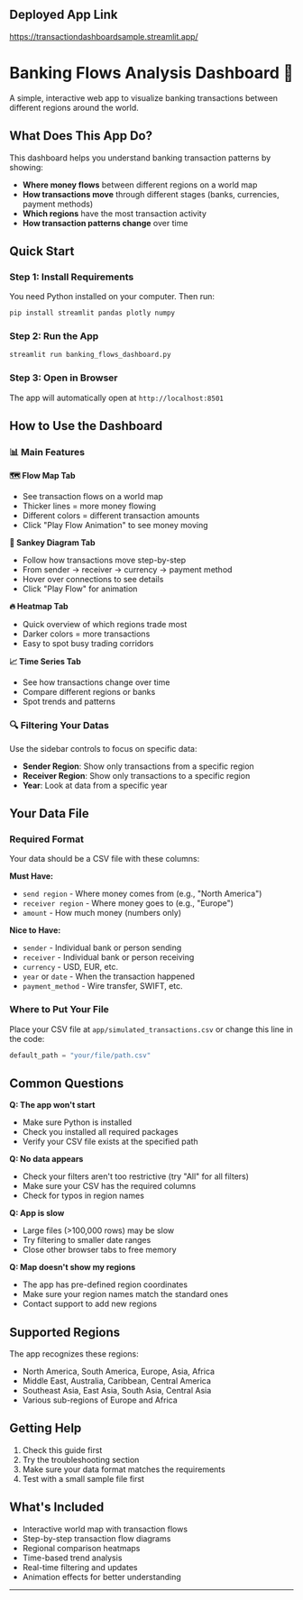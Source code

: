
## Deployed App Link

https://transactiondashboardsample.streamlit.app/

# Banking Flows Analysis Dashboard 🏦

A simple, interactive web app to visualize banking transactions between different regions around the world.

## What Does This App Do?

This dashboard helps you understand banking transaction patterns by showing:
- **Where money flows** between different regions on a world map
- **How transactions move** through different stages (banks, currencies, payment methods)
- **Which regions** have the most transaction activity
- **How transaction patterns change** over time

## Quick Start

### Step 1: Install Requirements
You need Python installed on your computer. Then run:
```bash
pip install streamlit pandas plotly numpy
```

### Step 2: Run the App
```bash
streamlit run banking_flows_dashboard.py
```

### Step 3: Open in Browser
The app will automatically open at `http://localhost:8501`

## How to Use the Dashboard

### 📊 Main Features

**🗺️ Flow Map Tab**
- See transaction flows on a world map
- Thicker lines = more money flowing
- Different colors = different transaction amounts
- Click "Play Flow Animation" to see money moving

**🔄 Sankey Diagram Tab**
- Follow how transactions move step-by-step
- From sender → receiver → currency → payment method
- Hover over connections to see details
- Click "Play Flow" for animation

**🔥 Heatmap Tab**
- Quick overview of which regions trade most
- Darker colors = more transactions
- Easy to spot busy trading corridors

**📈 Time Series Tab**
- See how transactions change over time
- Compare different regions or banks
- Spot trends and patterns

### 🔍 Filtering Your Datas

Use the sidebar controls to focus on specific data:
- **Sender Region**: Show only transactions from a specific region
- **Receiver Region**: Show only transactions to a specific region  
- **Year**: Look at data from a specific year

## Your Data File

### Required Format
Your data should be a CSV file with these columns:

**Must Have:**
- `send region` - Where money comes from (e.g., "North America")
- `receiver region` - Where money goes to (e.g., "Europe")
- `amount` - How much money (numbers only)

**Nice to Have:**
- `sender` - Individual bank or person sending
- `receiver` - Individual bank or person receiving
- `currency` - USD, EUR, etc.
- `year` or `date` - When the transaction happened
- `payment_method` - Wire transfer, SWIFT, etc.

### Where to Put Your File
Place your CSV file at `app/simulated_transactions.csv` or change this line in the code:
```python
default_path = "your/file/path.csv"
```

## Common Questions

**Q: The app won't start**
- Make sure Python is installed
- Check you installed all required packages
- Verify your CSV file exists at the specified path

**Q: No data appears**
- Check your filters aren't too restrictive (try "All" for all filters)
- Make sure your CSV has the required columns
- Check for typos in region names

**Q: App is slow**
- Large files (>100,000 rows) may be slow
- Try filtering to smaller date ranges
- Close other browser tabs to free memory

**Q: Map doesn't show my regions**
- The app has pre-defined region coordinates
- Make sure your region names match the standard ones
- Contact support to add new regions

## Supported Regions

The app recognizes these regions:
- North America, South America, Europe, Asia, Africa
- Middle East, Australia, Caribbean, Central America
- Southeast Asia, East Asia, South Asia, Central Asia
- Various sub-regions of Europe and Africa

## Getting Help

1. Check this guide first
2. Try the troubleshooting section
3. Make sure your data format matches the requirements
4. Test with a small sample file first

## What's Included

- Interactive world map with transaction flows
- Step-by-step transaction flow diagrams
- Regional comparison heatmaps  
- Time-based trend analysis
- Real-time filtering and updates
- Animation effects for better understanding

---

